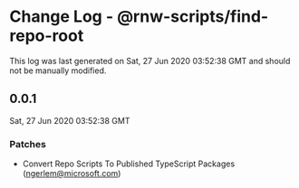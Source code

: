 # Change Log - @rnw-scripts/find-repo-root

This log was last generated on Sat, 27 Jun 2020 03:52:38 GMT and should not be manually modified.

<!-- Start content -->

## 0.0.1

Sat, 27 Jun 2020 03:52:38 GMT

### Patches

- Convert Repo Scripts To Published TypeScript Packages (ngerlem@microsoft.com)
